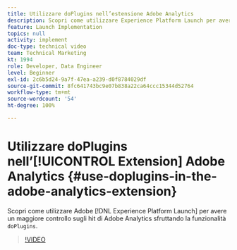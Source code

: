 ```yaml
---
title: Utilizzare doPlugins nell’estensione Adobe Analytics
description: Scopri come utilizzare Experience Platform Launch per avere un maggiore controllo sugli hit Adobe Analytics sfruttando la funzionalità doPlugins.
feature: Launch Implementation
topics: null
activity: implement
doc-type: technical video
team: Technical Marketing
kt: 1994
role: Developer, Data Engineer
level: Beginner
exl-id: 2c6b5d24-9a7f-47ea-a239-d0f8784029df
source-git-commit: 8fc641743bc9e07b838a22ca64ccc15344d52764
workflow-type: tm+mt
source-wordcount: '54'
ht-degree: 100%

---
```


# Utilizzare doPlugins nell’[!UICONTROL Extension] Adobe Analytics {#use-doplugins-in-the-adobe-analytics-extension}

Scopri come utilizzare Adobe [!DNL Experience Platform Launch] per avere un maggiore controllo sugli hit di Adobe Analytics sfruttando la funzionalità `doPlugins`.

>[!VIDEO](https://video.tv.adobe.com/v/25171?quality=12&learn=on)
